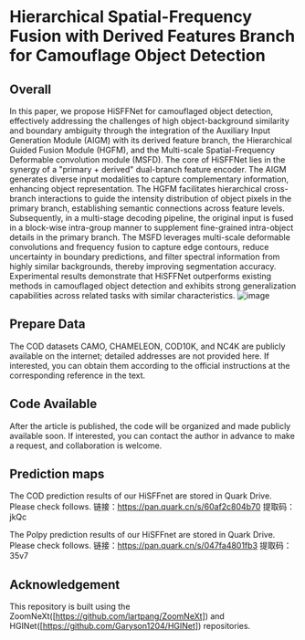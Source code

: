 # Hierarchical Spatial-Frequency Fusion with Derived Features Branch for Camouflage Object Detection
## Overall 
In this paper, we propose HiSFFNet for camouflaged object detection, effectively addressing the challenges of high object-background similarity and boundary ambiguity through the integration of the Auxiliary Input Generation Module (AIGM) with its derived feature branch, the Hierarchical Guided Fusion Module (HGFM), and the Multi-scale Spatial-Frequency Deformable convolution module (MSFD). The core of HiSFFNet lies in the synergy of a "primary + derived" dual-branch feature encoder. The AIGM generates diverse input modalities to capture complementary information, enhancing object representation. The HGFM facilitates hierarchical cross-branch interactions to guide the intensity distribution of object pixels in the primary branch, establishing semantic connections across feature levels. Subsequently, in a multi-stage decoding pipeline, the original input is fused in a block-wise intra-group manner to supplement fine-grained intra-object details in the primary branch. The MSFD leverages multi-scale deformable convolutions and frequency fusion to capture edge contours, reduce uncertainty in boundary predictions, and filter spectral information from highly similar backgrounds, thereby improving segmentation accuracy. Experimental results demonstrate that HiSFFNet outperforms existing methods in camouflaged object detection and exhibits strong generalization capabilities across related tasks with similar characteristics.
![image](https://github.com/user-attachments/assets/3078f8e7-8345-4757-9167-fcb5eb5ce60b)
## Prepare Data
The COD datasets CAMO, CHAMELEON, COD10K, and NC4K are publicly available on the internet; detailed addresses are not provided here. If interested, you can obtain them according to the official instructions at the corresponding reference in the text.
## Code Available
After the article is published, the code will be organized and made publicly available soon. If interested, you can contact the author in advance to make a request, and collaboration is welcome.
## Prediction maps
The COD prediction results of our HiSFFnet are stored in Quark Drive. Please check follows.
链接：https://pan.quark.cn/s/60af2c804b70
提取码：jkQc

The Polpy prediction results of our HiSFFnet are stored in Quark Drive. Please check follows.
链接：https://pan.quark.cn/s/047fa4801fb3
提取码：35v7
## Acknowledgement
This repository is built using the ZoomNeXt([https://github.com/lartpang/ZoomNeXt]) and HGINet([https://github.com/Garyson1204/HGINet]) repositories.
